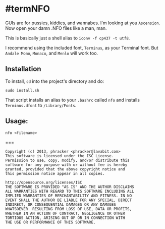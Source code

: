 #termNFO
===
GUIs are for pussies, kiddies, and wannabes.  I'm looking at you `Ascension`.  Now open your damn .NFO files like a man, man.

This is basically just a shell alias to `iconv -f cp437 -t utf8`.   

I recommend using the included font, `Terminus`, as your Terminal font.  But `Andale Mono`, `Monaco`, and `Menlo` will work too.

Installation
---
To install, `cd` into the project's directory and do:

```
sudo install.sh
```

That script installs an alias to your `.bashrc` called `nfo` and installs `Terminus.dfont` to `/Library/Fonts`.

Usage:
---
```
nfo <filename>
```

===
```
Copyright (c) 2013, phracker <phracker@lavabit.com>
This software is licensed under the ISC License.
Permission to use, copy, modify, and/or distribute this
software for any purpose with or without fee is hereby
granted, provided that the above copyright notice and
this permission notice appear in all copies.

http://opensource.org/licenses/ISC
THE SOFTWARE IS PROVIDED "AS IS" AND THE AUTHOR DISCLAIMS
ALL WARRANTIES WITH REGARD TO THIS SOFTWARE INCLUDING ALL
IMPLIED WARRANTIES OF MERCHANTABILITY AND FITNESS. IN NO
EVENT SHALL THE AUTHOR BE LIABLE FOR ANY SPECIAL, DIRECT
INDIRECT, OR CONSEQUENTIAL DAMAGES OR ANY DAMAGES 
WHATSOEVER  RESULTING FROM LOSS OF USE, DATA OR PROFITS,
WHETHER IN AN ACTION OF CONTRACT, NEGLIGENCE OR OTHER 
TORTIOUS ACTION, ARISING OUT OF OR IN CONNECTION WITH 
THE USE OR PERFORMANCE OF THIS SOFTWARE.
```